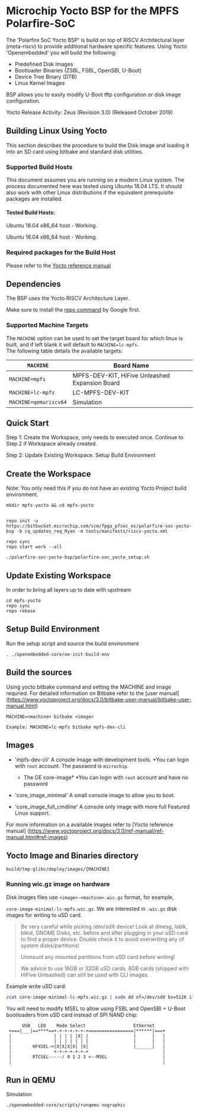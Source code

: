 # Microchip Yocto BSP for the MPFS Polarfire-SoC

The 'Polarfire SoC Yocto BSP' is build on top of RISCV Architectural layer (meta-riscv) to provide additional hardware specific features. 
Using Yocto 'Openembedded' you will build the following:

  - Predefined Disk Images 
  - Bootloader Binaries (ZSBL, FSBL, OpenSBI, U-Boot)
  - Device Tree Binary (DTB)
  - Linux Kernel Images

BSP allows you to easily modify U-Boot tftp configuration or disk image configuration. 

Yocto Release Activity:
Zeus (Revision 3.0)	(Released October 2019)

## Building Linux Using Yocto
This section describes the procedure to build the Disk image and loading it into an SD card using
bitbake and standard disk utilities.

### Supported Build Hosts
This document assumes you are running on a modern Linux system. The process documented here was tested using Ubuntu 18.04 LTS. It should also work with other Linux distributions if the equivalent prerequisite packages are installed.

#### Tested Build Hosts:

Ubuntu 18.04 x86_64 host - Working.

Ubuntu 16.04 x86_64 host - Working.

### Required packages for the Build Host
 Please refer to the [Yocto reference manual](https://www.yoctoproject.org/docs/3.0/ref-manual/ref-manual.html#required-packages-for-the-build-host)

## Dependencies

The BSP uses the Yocto RISCV Architecture Layer.

Make sure to install the [repo command](https://source.android.com/setup/build/downloading#installing-repo) by Google first.

 
### Supported Machine Targets
The `MACHINE` option can be used to set the target board for which linux is built, and if left blank it will default to `MACHINE=lc-mpfs`.           
The following table details the available targets:

| `MACHINE` | Board Name |
| --- | --- |
| `MACHINE=mpfs` | MPFS-DEV-KIT, HiFive Unleashed Expansion Board |
| `MACHINE=lc-mpfs` | LC-MPFS-DEV-KIT |
| `MACHINE=qemuriscv64` | Simulation |


## Quick Start
Step 1: Create the Workspace, only needs to executed once.
	Continue to Step 2 if Workspace already created.

Step 2: 
	Update Existing Workspace.
	Setup Build Environment

## Create the Workspace

Note: You only need this if you do not have an existing Yocto Project build environment.
```
mkdir mpfs-yocto && cd mpfs-yocto


repo init -u https://bitbucket.microchip.com/scm/fpga_pfsoc_es/polarfire-soc-yocto-bsp -b cq_updates_req_Ryan -m tools/manifests/riscv-yocto.xml

repo sync
repo start work --all

./polarfire-soc-yocto-bsp/polarfire-soc_yocto_setup.sh
```

## Update Existing Workspace

In order to bring all layers up to date with upstream
```
cd mpfs-yocto
repo sync
repo rebase
```

## Setup Build Environment
Run the setup script and source the build environment
```
. ./openembedded-core/oe-init-build-env
```

## Build the sources
Using yocto bitbake command and setting the MACHINE and image requried.
For detailed information on Bitbake refer to the [user manual] (https://www.yoctoproject.org/docs/3.0/bitbake-user-manual/bitbake-user-manual.html) 
```
MACHINE=<machine> bitbake <image>

Example: MACHINE=lc-mpfs bitbake mpfs-dev-cli
```

## Images

 - 'mpfs-dev-cli' A console image with development tools.
     *You can login with `root` account. The password is `microchip`.
     
    * The OE core-image* *You can login with `root` account and have no password
 - 'core_image_minimal' A small console image to allow you to boot.
 - 'core_image_full_cmdline' A console only image with more full Featured Linux support.

 For more information on a available images refer to [Yocto reference manual] (https://www.yoctoproject.org/docs/3.0/ref-manual/ref-manual.html#ref-images)


## Yocto Image and Binaries directory
```
build/tmp-glibc/deploy/images/{MACHINE}
```

### Running wic.gz image on hardware

Disk images files use `<image>-<machine>.wic.gz` format, for example,

`core-image-minimal-lc-mpfs.wic.gz`. We are interested in `.wic.gz` disk images for writing to uSD card.

> Be very careful while picking /dev/sdX device! Look at dmesg, lsblk, blkid, GNOME Disks, etc. before and after plugging in your uSD card to find a proper device. Double check it to avoid overwriting any of system disks/partitions!
> 
> Unmount any mounted partitions from uSD card before writing!
> 
> We advice to use 16GB or 32GB uSD cards. 8GB cards (shipped with HiFive Unleashed) can still be used with CLI images.

Example write uSD card:

```bash
zcat core-image-minimal-lc-mpfs.wic.gz | sudo dd of=/dev/sdX bs=512K iflag=fullblock oflag=direct conv=fsync status=progress
```

You will need to modify MSEL to allow using FSBL and OpenSBI + U-Boot bootloaders from uSD card instead of SPI NAND chip:

```
      USB   LED    Mode Select                  Ethernet
 +===|___|==****==+-+-+-+-+-+-+=================|******|===+
 |                | | | | |X| |                 |      |   |
 |                | | | | | | |                 |      |   |
 |        HFXSEL->|X|X|X|X| |X|                 |______|   |
 |                +-+-+-+-+-+-+                            |
 |        RTCSEL-----/ 0 1 2 3 <--MSEL                     |
 |                                                         |
```

## Run in QEMU
Simulation
```
./openembedded-core/scripts/runqemu nographic
```
